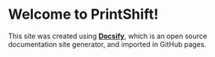 # Welcome to PrintShift!

This site was created using [**Docsify**](https://docsify.js.org), which is an open source documentation site generator, and imported in GitHub pages.

